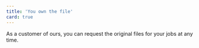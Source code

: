 ```yaml
---
title: 'You own the file'
card: true
---
```


As a customer of ours, you can request the original files for your jobs at any time.